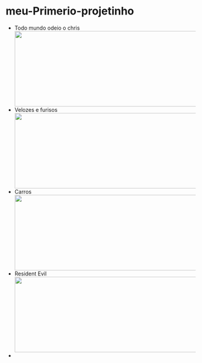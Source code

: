 # meu-Primerio-projetinho
<!DOCTYPE html>
<html lang="en">
<head>
    <meta charset="UTF-8">
    <meta http-equiv="X-UA-Compatible" content="IE=edge">
    <meta name="viewport" content="width=device-width, initial-scale=1.0">
    <title>Document</title>
</head>
<body>
    <ul>
        <li>Todo mundo odeio o chris</li>
        <img src="imagens/chris.jfif" width="550" height="200" >
        <li>Velozes e furisos </li>
        <img src="fast.jfif"width="550" height="200" >
        <li>Carros</li>
        <img src="aaas.jfif"width="550" height="200" >
        <li>Resident Evil</li>
        <img src="download (1).jfif"width="550" height="200" >
        <li></li>
    </ul>
</body>
</html>
